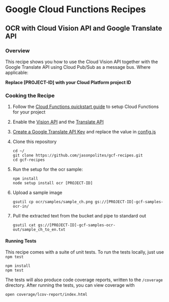 # Google Cloud Functions Recipes
## OCR with Cloud Vision API and Google Translate API

### Overview
This recipe shows you how to use the Cloud Vision API together with the Google Translate API using Cloud Pub/Sub as a message bus.  Where applicable:

**Replace [PROJECT-ID] with your Cloud Platform project ID**

### Cooking the Recipe
1.	Follow the [Cloud Functions quickstart guide](https://cloud.google.com/functions/quickstart) to setup Cloud Functions for your project

2. 	Enable the [Vision API](https://console.cloud.google.com/flows/enableapi?apiid=vision.googleapis.com) and the [Translate API](https://console.cloud.google.com/flows/enableapi?apiid=translate)

3.	[Create a Google Translate API Key](https://cloud.google.com/translate/v2/translating-text-with-rest#auth) and replace the value in [config.js](app/config.js)

2.	Clone this repository

		cd ~/
		git clone https://github.com/jasonpolites/gcf-recipes.git
		cd gcf-recipes
		
3.	Run the setup for the ocr sample:
	
	```
	npm install
	node setup install ocr [PROJECT-ID]
	```

4. 	Upload a sample image

		gsutil cp ocr/samples/sample_ch.png gs://[PROJECT-ID]-gcf-samples-ocr-in/ 

5.	Pull the extracted text from the bucket and pipe to standard out

		gsutil cat gs://[PROJECT-ID]-gcf-samples-ocr-out/sample_ch_to_en.txt

#### Running Tests
This recipe comes with a suite of unit tests.  To run the tests locally, just use `npm test`

```
npm install
npm test
```

The tests will also produce code coverage reports, written to the `/coverage` directory.  After running the tests, you can view coverage with

```
open coverage/lcov-report/index.html 
```
